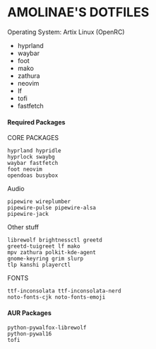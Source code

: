 # AMOLINAE'S DOTFILES
Operating System: Artix Linux (OpenRC)

- hyprland
- waybar
- foot
- mako
- zathura
- neovim
- lf
- tofi
- fastfetch

#### Required Packages
CORE PACKAGES
```
hyprland hypridle
hyprlock swaybg
waybar fastfetch
foot neovim
opendoas busybox
```

Audio
```
pipewire wireplumber
pipewire-pulse pipewire-alsa
pipewire-jack
```

Other stuff
```
librewolf brightnessctl greetd
greetd-tuigreet lf mako
mpv zathura polkit-kde-agent
gnome-keyring grim slurp
tlp kanshi playerctl
```

FONTS
```
ttf-inconsolata ttf-inconsolata-nerd
noto-fonts-cjk noto-fonts-emoji
```

#### AUR Packages
```
python-pywalfox-librewolf
python-pywal16
tofi
```
